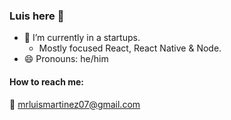
### Luis here 👋

- 🔭 I’m currently in a startups. 
  - Mostly focused React, React Native & Node.
- 😄 Pronouns: he/him

#### How to reach me:

📧 mrluismartinez07@gmail.com
